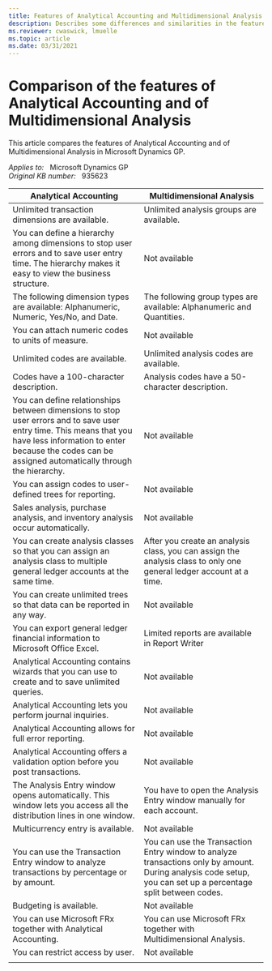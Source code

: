 ```yaml
---
title: Features of Analytical Accounting and Multidimensional Analysis
description: Describes some differences and similarities in the features of Analytical Accounting and of Multidimensional Analysis.
ms.reviewer: cwaswick, lmuelle
ms.topic: article
ms.date: 03/31/2021
---
```

# Comparison of the features of Analytical Accounting and of Multidimensional Analysis

This article compares the features of Analytical Accounting and of Multidimensional Analysis in Microsoft Dynamics GP.

_Applies to:_ &nbsp; Microsoft Dynamics GP  
_Original KB number:_ &nbsp; 935623

|Analytical Accounting|Multidimensional Analysis|
|---|---|
|Unlimited transaction dimensions are available.|Unlimited analysis groups are available.|
|You can define a hierarchy among dimensions to stop user errors and to save user entry time. The hierarchy makes it easy to view the business structure.|Not available|
|The following dimension types are available: Alphanumeric, Numeric, Yes/No, and Date.|The following group types are available: Alphanumeric and Quantities.|
|You can attach numeric codes to units of measure.|Not available|
|Unlimited codes are available.|Unlimited analysis codes are available.|
|Codes have a 100-character description.|Analysis codes have a 50-character description.|
|You can define relationships between dimensions to stop user errors and to save user entry time. This means that you have less information to enter because the codes can be assigned automatically through the hierarchy.|Not available|
|You can assign codes to user-defined trees for reporting.|Not available|
|Sales analysis, purchase analysis, and inventory analysis occur automatically.|Not available|
|You can create analysis classes so that you can assign an analysis class to multiple general ledger accounts at the same time.|After you create an analysis class, you can assign the analysis class to only one general ledger account at a time.|
|You can create unlimited trees so that data can be reported in any way.|Not available|
|You can export general ledger financial information to Microsoft Office Excel.|Limited reports are available in Report Writer|
|Analytical Accounting contains wizards that you can use to create and to save unlimited queries.|Not available|
|Analytical Accounting lets you perform journal inquiries.|Not available|
|Analytical Accounting allows for full error reporting.|Not available|
|Analytical Accounting offers a validation option before you post transactions.|Not available|
|The Analysis Entry window opens automatically. This window lets you access all the distribution lines in one window.|You have to open the Analysis Entry window manually for each account.|
|Multicurrency entry is available.|Not available|
|You can use the Transaction Entry window to analyze transactions by percentage or by amount.|You can use the Transaction Entry window to analyze transactions only by amount. During analysis code setup, you can set up a percentage split between codes.|
|Budgeting is available.|Not available|
|You can use Microsoft FRx together with Analytical Accounting.|You can use Microsoft FRx together with Multidimensional Analysis.|
|You can restrict access by user.|Not available|
|||
